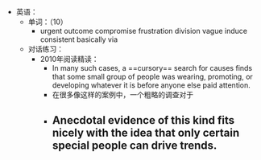 - 英语：
	- 单词：（10）
		- urgent
		  outcome
		  compromise
		  frustration
		  division
		  vague
		  induce
		  consistent
		  basically
		  via
	- 对话练习：
		- 2010年阅读精读：
			- In many such cases, a ==cursory== search for causes finds that some small group of people was wearing, promoting, or developing whatever it is before anyone else paid attention.
			- 在很多像这样的案例中，一个粗略的调查对于
			- Anecdotal evidence of this kind fits nicely with the idea that only certain special people can drive trends.
				-